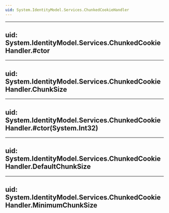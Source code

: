 ```yaml
---
uid: System.IdentityModel.Services.ChunkedCookieHandler
---
```


---
uid: System.IdentityModel.Services.ChunkedCookieHandler.#ctor
---

---
uid: System.IdentityModel.Services.ChunkedCookieHandler.ChunkSize
---

---
uid: System.IdentityModel.Services.ChunkedCookieHandler.#ctor(System.Int32)
---

---
uid: System.IdentityModel.Services.ChunkedCookieHandler.DefaultChunkSize
---

---
uid: System.IdentityModel.Services.ChunkedCookieHandler.MinimumChunkSize
---
